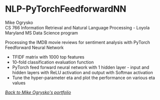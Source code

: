 # NLP-PyTorchFeedforwardNN

Mike Ogrysko<br>
CS 766 Information Retrieval and Natural Language Processing - Loyola Maryland MS Data Science program<br>

Processing the IMDB movie reviews for sentiment analysis with PyTorch Feedforward Neural Network
- TFIDF matrix with 1000 top features
- 10-fold classification evaluation function
- PyTorch feed forward neural network with 1 hidden layer - input and hidden layers with ReLU activation and output with Softmax activation
- Tune the hyper-parameter eta and plot the performance on various eta values

<i><a href="https://mcogrysko.github.io">Back to Mike Ogrysko's portfolio</a></i>
